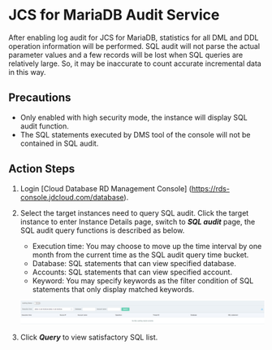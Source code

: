 # JCS for MariaDB Audit Service
After enabling log audit for JCS for MariaDB, statistics for all DML and DDL operation information will be performed.
SQL audit will not parse the actual parameter values and a few records will be lost when SQL queries are relatively large. So, it may be inaccurate to count accurate incremental data in this way.

## Precautions
* Only enabled with high security mode, the instance will display SQL audit function.
* The SQL statements executed by DMS tool of the console will not be contained in SQL audit. 

## Action Steps
1. Login [Cloud Database RD Management Console] (https://rds-console.jdcloud.com/database).  
2. Select the target instances need to query SQL audit. Click the target instance to enter Instance Details page, switch to ***SQL audit*** page, the SQL audit query functions is described as below.  
    * Execution time: You may choose to move up the time interval by one month from the current time as the SQL audit query time bucket.
    * Database: SQL statements that can view specified database.
    * Accounts: SQL statements that can view specified account.
    * Keyword: You may specify keywords as the filter condition of SQL statements that only display matched keywords.

    ![Snapshot](../../../../../image/RDS/1109_4.jpg)

3. Click ***Query*** to view satisfactory SQL list.
